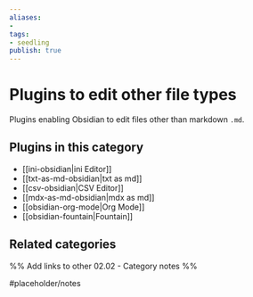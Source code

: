 ```yaml
---
aliases:
- 
tags: 
- seedling 
publish: true
---
```



# Plugins to edit other file types

Plugins enabling Obsidian to edit files other than markdown `.md`.

## Plugins in this category

- [[ini-obsidian|ini Editor]]
- [[txt-as-md-obsidian|txt as md]]
- [[csv-obsidian|CSV Editor]]
- [[mdx-as-md-obsidian|mdx as md]]
- [[obsidian-org-mode|Org Mode]]
- [[obsidian-fountain|Fountain]]

## Related categories

%% Add links to other 02.02 - Category notes %%

#placeholder/notes